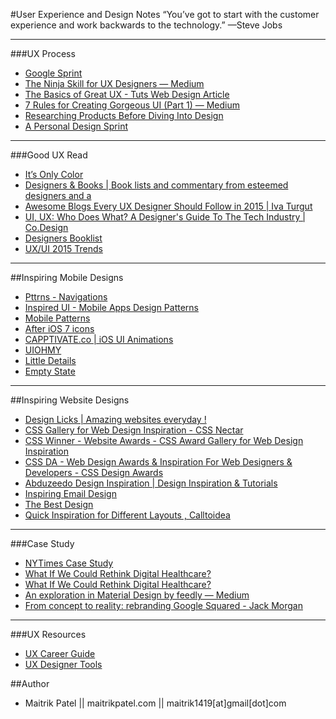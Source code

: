 #User Experience and Design Notes
“You’ve got to start with the customer experience and work backwards to the technology.” —Steve Jobs

---

###UX Process 

- [Google Sprint](http://www.gv.com/sprint/)
- [The Ninja Skill for UX Designers — Medium](https://medium.com/@mollyinglish/the-ninja-skill-for-ux-designers-25f314f8f76c)
- [The Basics of Great UX - Tuts  Web Design Article](https://webdesign.tutsplus.com/articles/the-basics-of-great-ux--webdesign-8823)
- [7 Rules for Creating Gorgeous UI (Part 1) — Medium](https://medium.com/@erikdkennedy/7-rules-for-creating-gorgeous-ui-part-1-559d4e805cda)
- [Researching Products Before Diving Into Design](http://thenextweb.com/dd/2014/11/02/product-research-101-research-diving-design/)
- [A Personal Design Sprint](http://franciscortez.com/design-sprint/)

---

###Good UX Read

- [It’s Only Color](https://robots.thoughtbot.com/Its-only-color)
- [Designers & Books | Book lists and commentary from esteemed designers and a](http://www.designersandbooks.com/)
- [Awesome Blogs Every UX Designer Should Follow in 2015 | Iva Turgut](http://www.huffingtonpost.com/iva-turgut/a_3_b_5932308.html)
- [UI, UX: Who Does What? A Designer's Guide To The Tech Industry | Co.Design ](http://www.fastcodesign.com/3032719/ui-ux-who-does-what-a-designers-guide-to-the-tech-industry?utm_source=facebook)
- [Designers Booklist](http://blog.invisionapp.com/reading-list-for-designers/)
- [UX/UI 2015 Trends](https://medium.com/@oralonur/mobile-2015-263ab694e60e)

---

##Inspiring Mobile Designs
                    
- [Pttrns - Navigations](http://www.pttrns.com/)
- [Inspired UI - Mobile Apps Design Patterns](http://ipad.inspired-ui.com/page/3)
- [Mobile Patterns](http://www.mobile-patterns.com/)
- [After iOS 7 icons](http://afterios7icon.tumblr.com/)
- [CAPPTIVATE.co | iOS UI Animations](http://capptivate.co/)
- [UIOHMY](http://uiohmy.com/?ref=producthunt)
- [Little Details](http://littlebigdetails.com/)
- [Empty State](http://emptystat.es/tagged/desktop)

---

##Inspiring Website Designs

- [Design Licks | Amazing websites everyday !](http://www.awwwards.com/search-websites/?text=portfolio&submit=&search-section=on)
- [CSS Gallery for Web Design Inspiration - CSS Nectar](http://cssnectar.com/)
- [CSS Winner - Website Awards - CSS Award Gallery for Web Design Inspiration](http://www.csswinner.com/)
- [CSS DA - Web Design Awards &amp; Inspiration For Web Designers &amp; Developers - CSS Design Awards](http://www.cssdesignawards.com/)
- [Abduzeedo Design Inspiration | Design Inspiration &amp; Tutorials](http://abduzeedo.com/)
- [Inspiring Email Design](http://reallygoodemails.com/)
- [The Best Design](https://www.thebestdesigns.com)
- [Quick Inspiration for Different Layouts , Calltoidea](http://www.calltoidea.com/)

---

###Case Study 

- [NYTimes Case Study](http://nytimes.tematroinoi.com/?ref=webdesignernews.com) 
- [What If We Could Rethink Digital Healthcare?](http://casestudies.f-i.com/healthcare/)
- [What If We Could Rethink Digital Healthcare?](http://casestudies.f-i.com/healthcare/)
- [An exploration in Material Design by feedly — Medium](https://medium.com/@abrodo/an-exploration-in-material-design-by-feedly-8c1a1cbdfdcd)
- [From concept to reality: rebranding Google Squared - Jack Morgan](http://jackwmorgan.com/rebranding-google-squared/)

---

###UX Resources

- [UX Career Guide](http://thenextweb.com/dd/2015/06/17/the-ultimate-guide-to-launching-your-ux-career/)
- [UX Designer Tools](http://market.designmodo.com/tools/)

##Author

- Maitrik Patel || maitrikpatel.com || maitrik1419[at]gmail[dot]com